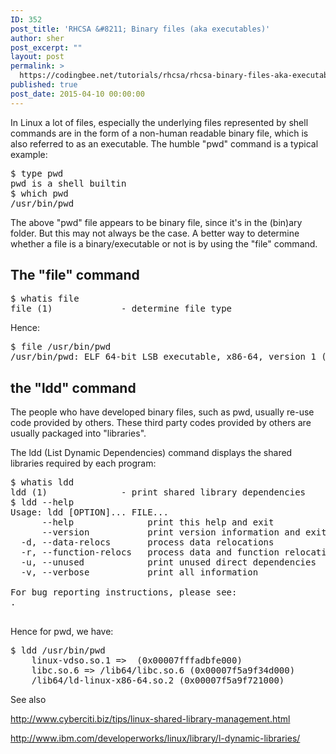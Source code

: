 ```yaml
---
ID: 352
post_title: 'RHCSA &#8211; Binary files (aka executables)'
author: sher
post_excerpt: ""
layout: post
permalink: >
  https://codingbee.net/tutorials/rhcsa/rhcsa-binary-files-aka-executables
published: true
post_date: 2015-04-10 00:00:00
---
```

In Linux a lot of files, especially the underlying files represented by shell commands are in the form of a non-human readable binary file, which is also referred to as an executable. The humble "pwd" command is a typical example:


<pre>
$ type pwd
pwd is a shell builtin
$ which pwd
/usr/bin/pwd
</pre>

The above "pwd" file appears to be binary file, since it's in the (bin)ary folder. But this may not always be the case. A better way to determine whether a file is a binary/executable or not is by using the "file" command.   


<h2>The "file" command</h2>

<pre>
$ whatis file
file (1)             - determine file type
</pre>

Hence:

<pre>
$ file /usr/bin/pwd
/usr/bin/pwd: ELF 64-bit LSB executable, x86-64, version 1 (SYSV), dynamically linked (uses shared libs), for GNU/Linux 2.6.32, BuildID[sha1]=0x9a42cda95a4835fcef88198eecf0bd7191e8d3dc, stripped
</pre> 



<h2>the "ldd" command</h2>

The people who have developed binary files, such as pwd, usually re-use code provided by others. These third party codes provided by others are usually packaged into "libraries".

The ldd (List Dynamic Dependencies) command displays the shared libraries required by each program:


<pre>
$ whatis ldd
ldd (1)              - print shared library dependencies
$ ldd --help
Usage: ldd [OPTION]... FILE...
      --help              print this help and exit
      --version           print version information and exit
  -d, --data-relocs       process data relocations
  -r, --function-relocs   process data and function relocations
  -u, --unused            print unused direct dependencies
  -v, --verbose           print all information

For bug reporting instructions, please see:
<http://www.gnu.org/software/libc/bugs.html>.

</pre>
 
Hence for pwd, we have:


<pre>$ ldd /usr/bin/pwd
    linux-vdso.so.1 =>  (0x00007fffadbfe000)
    libc.so.6 => /lib64/libc.so.6 (0x00007f5a9f34d000)
    /lib64/ld-linux-x86-64.so.2 (0x00007f5a9f721000)
</pre>



See also

http://www.cyberciti.biz/tips/linux-shared-library-management.html

http://www.ibm.com/developerworks/linux/library/l-dynamic-libraries/